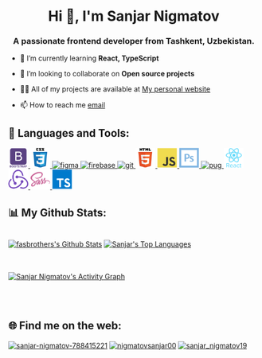 <h1 align="center">Hi 👋, I'm Sanjar Nigmatov</h1>
<h3 align="center">A passionate frontend developer from Tashkent, Uzbekistan.</h3>

- 🌱 I’m currently learning **React, TypeScript**

- 👯 I’m looking to collaborate on **Open source projects**

- 👨‍💻 All of my projects are available at [My personal website](https://snigmatov.vercel.app/)

- 📫 How to reach me [email](nigmatovsanjar00@gmail.com)

## 🔨 Languages and Tools:
<p align="left"> </a> <a href="https://getbootstrap.com" target="_blank"> <img src="https://raw.githubusercontent.com/devicons/devicon/master/icons/bootstrap/bootstrap-plain-wordmark.svg" alt="bootstrap" width="40" height="40"/> </a> <a href="https://www.w3schools.com/css/" target="_blank"> <img src="https://raw.githubusercontent.com/devicons/devicon/master/icons/css3/css3-original-wordmark.svg" alt="css3" width="40" height="40"/> </a> <a href="https://www.figma.com/" target="_blank"> <img src="https://www.vectorlogo.zone/logos/figma/figma-icon.svg" alt="figma" width="40" height="40"/> </a> <a href="https://firebase.google.com/" target="_blank"> <img src="https://www.vectorlogo.zone/logos/firebase/firebase-icon.svg" alt="firebase" width="40" height="40"/> </a> <a href="https://git-scm.com/" target="_blank"> <img src="https://www.vectorlogo.zone/logos/git-scm/git-scm-icon.svg" alt="git" width="40" height="40"/> </a> <a href="https://www.w3.org/html/" target="_blank"> <img src="https://raw.githubusercontent.com/devicons/devicon/master/icons/html5/html5-original-wordmark.svg" alt="html5" width="40" height="40"/> </a> <a href="https://developer.mozilla.org/en-US/docs/Web/JavaScript" target="_blank"> <img src="https://raw.githubusercontent.com/devicons/devicon/master/icons/javascript/javascript-original.svg" alt="javascript" width="40" height="40"/> </a> <a href="https://www.photoshop.com/en" target="_blank"> <img src="https://raw.githubusercontent.com/devicons/devicon/master/icons/photoshop/photoshop-line.svg" alt="photoshop" width="40" height="40"/> </a> <a href="https://pugjs.org" target="_blank"> <img src="https://cdn.worldvectorlogo.com/logos/pug.svg" alt="pug" width="40" height="40"/> </a> <a href="https://reactjs.org/" target="_blank"> <img src="https://raw.githubusercontent.com/devicons/devicon/master/icons/react/react-original-wordmark.svg" alt="react" width="40" height="40"/> </a> <a href="https://redux.js.org" target="_blank"> <img src="https://raw.githubusercontent.com/devicons/devicon/master/icons/redux/redux-original.svg" alt="redux" width="40" height="40"/> </a> <a href="https://sass-lang.com" target="_blank"> <img src="https://raw.githubusercontent.com/devicons/devicon/master/icons/sass/sass-original.svg" alt="sass" width="40" height="40"/> </a> <a href="https://www.typescriptlang.org/" target="_blank"> <img src="https://raw.githubusercontent.com/devicons/devicon/master/icons/typescript/typescript-original.svg" alt="typescript" width="40" height="40"/> </a> </p>

<!-- <p align="center">
    <a href="https://github.com/fasbrothers/github-readme-streak-stats">
        <img title="🔥 Get streak stats for your profile at git.io/streak-stats" alt="Sanjar Nigmatov's streak" src="https://github-readme-streak-stats.herokuapp.com/?user=fasbrothers&theme=black-ice&hide_border=true&stroke=0000&background=060A0CD0"/>
    </a>
</p> -->

## 📊 My Github Stats:
 <br/>
    <a href="https://github.com/fasbrothers/github-readme-stats"><img alt="fasbrothers's Github Stats" src="https://github-readme-stats.vercel.app/api?username=fasbrothers&show_icons=true&count_private=true&theme=react&hide_border=true&bg_color=0D1117" /></a>
  <a href="https://github.com/fasbrothers/github-readme-stats"><img alt="Sanjar's Top Languages" src="https://github-readme-stats.vercel.app/api/top-langs/?username=fasbrothers&langs_count=8&count_private=true&layout=compact&theme=react&hide_border=true&bg_color=0D1117" /></a>
  <br/>
  
  <br/>
<br/>

<a href="https://github.com/fasbrothers/github-readme-activity-graph"><img alt="Sanjar Nigmatov's Activity Graph" src="https://activity-graph.herokuapp.com/graph?username=fasbrothers&bg_color=0D1117&color=5BCDEC&line=5BCDEC&point=FFFFFF&hide_border=true" /></a>

<br/>
<br/>

## 🌐 Find me on the web:
<p align="left">
<a href="https://linkedin.com/in/sanjar-nigmatov-788415221" target="blank"><img align="center" src="https://raw.githubusercontent.com/rahuldkjain/github-profile-readme-generator/master/src/images/icons/Social/linked-in-alt.svg" alt="sanjar-nigmatov-788415221" height="30" width="40" /></a>
<a href="https://codesandbox.com/nigmatovsanjar00" target="blank"><img align="center" src="https://cdn.jsdelivr.net/npm/simple-icons@3.0.1/icons/codesandbox.svg" alt="nigmatovsanjar00" height="30" width="40" /></a>
<a href="https://instagram.com/sanjar_nigmatov19" target="blank"><img align="center" src="https://raw.githubusercontent.com/rahuldkjain/github-profile-readme-generator/master/src/images/icons/Social/instagram.svg" alt="sanjar_nigmatov19" height="30" width="40" /></a>
</p>
